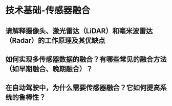 # 技术基础-传感器融合

## 请解释摄像头、激光雷达（LiDAR）和毫米波雷达（Radar）的工作原理及其优缺点

## 如何实现多传感器数据的融合？有哪些常见的融合方法（如早期融合、晚期融合）？

## 在自动驾驶中，为什么需要传感器融合？它如何提高系统的鲁棒性？

